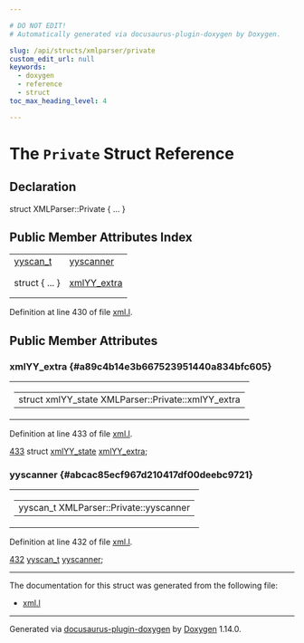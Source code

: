 ```yaml
---

# DO NOT EDIT!
# Automatically generated via docusaurus-plugin-doxygen by Doxygen.

slug: /api/structs/xmlparser/private
custom_edit_url: null
keywords:
  - doxygen
  - reference
  - struct
toc_max_heading_level: 4

---
```


<div class="doxyPage">

# The `Private` Struct Reference



## Declaration

<div class="doxyDeclaration">
struct XMLParser::Private { ... }
</div>

## Public Member Attributes Index

<table class="doxyMembersIndex">

<tr class="doxyMemberIndexItem">
<td class="doxyMemberIndexItemType" align="left" valign="top"><a href="/web-doxygen/docs/api/files/src/code-l/#a9484188abbc459dafcbd4c96425fa70b">yyscan_t</a></td>
<td class="doxyMemberIndexItemName" align="left" valign="top"><a href="#abcac85ecf967d210417df00deebc9721">yyscanner</a></td>
</tr>
<tr class="doxyMemberIndexDescription">
<td class="doxyMemberIndexDescriptionLeft"></td>
<td class="doxyMemberIndexDescriptionRight">
</td>
</tr>
<tr class="doxyMemberIndexSeparator">
<td class="doxyMemberIndexSeparator" colspan="2"></td>
</tr>

<tr class="doxyMemberIndexItem">
<td class="doxyMemberIndexItemType" align="left" valign="top">struct { ... }</td>
<td class="doxyMemberIndexItemName" align="left" valign="top"><a href="#a89c4b14e3b667523951440a834bfc605">xmlYY_extra</a></td>
</tr>
<tr class="doxyMemberIndexDescription">
<td class="doxyMemberIndexDescriptionLeft"></td>
<td class="doxyMemberIndexDescriptionRight">
</td>
</tr>
<tr class="doxyMemberIndexSeparator">
<td class="doxyMemberIndexSeparator" colspan="2"></td>
</tr>

</table>


Definition at line 430 of file <a href="/web-doxygen/docs/api/files/libxml/xml-l">xml.l</a>.

<div class="doxySectionDef">

## Public Member Attributes

### xmlYY\_extra {#a89c4b14e3b667523951440a834bfc605}

<div class="doxyMemberItem">
<div class="doxyMemberProto">
<table class="doxyMemberLabels">
<tr class="doxyMemberLabels">
<td class="doxyMemberLabelsLeft">
<table class="doxyMemberName">
<tr>
<td class="doxyMemberName">struct xmlYY_state XMLParser::Private::xmlYY_extra</td>
</tr>
</table>
</td>
</tr>
</table>
</div>
<div class="doxyMemberDoc">



Definition at line 433 of file <a href="/web-doxygen/docs/api/files/libxml/xml-l">xml.l</a>.

<div class="doxyProgramListing">

<div class="doxyCodeLine"><span class="doxyLineNumber"><a href="#a89c4b14e3b667523951440a834bfc605">433</a></span><span class="doxyLineContent"><span class="doxyHighlight">  </span><span class="doxyHighlightKeyword">struct </span><span class="doxyHighlight"><a href="/web-doxygen/docs/api/structs/xmlyy-state">xmlYY_state</a> <a href="#a89c4b14e3b667523951440a834bfc605">xmlYY_extra</a>;</span></span></div>

</div>

</div>
</div>

### yyscanner {#abcac85ecf967d210417df00deebc9721}

<div class="doxyMemberItem">
<div class="doxyMemberProto">
<table class="doxyMemberLabels">
<tr class="doxyMemberLabels">
<td class="doxyMemberLabelsLeft">
<table class="doxyMemberName">
<tr>
<td class="doxyMemberName">yyscan_t XMLParser::Private::yyscanner</td>
</tr>
</table>
</td>
</tr>
</table>
</div>
<div class="doxyMemberDoc">



Definition at line 432 of file <a href="/web-doxygen/docs/api/files/libxml/xml-l">xml.l</a>.

<div class="doxyProgramListing">

<div class="doxyCodeLine"><span class="doxyLineNumber"><a href="#abcac85ecf967d210417df00deebc9721">432</a></span><span class="doxyLineContent"><span class="doxyHighlight">  <a href="/web-doxygen/docs/api/files/src/code-l/#a9484188abbc459dafcbd4c96425fa70b">yyscan_t</a> <a href="#abcac85ecf967d210417df00deebc9721">yyscanner</a>;</span></span></div>

</div>

</div>
</div>

</div>

<hr/>

The documentation for this struct was generated from the following file:

<ul>
<li><a href="/web-doxygen/docs/api/files/libxml/xml-l">xml.l</a></li>
</ul>

<hr/>

<p class="doxyGeneratedBy">Generated via <a href="https://github.com/xpack/docusaurus-plugin-doxygen">docusaurus-plugin-doxygen</a> by <a href="https://www.doxygen.nl">Doxygen</a> 1.14.0.</p>

</div>
